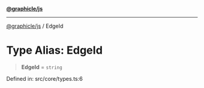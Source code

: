 [**@graphicle/js**](../README.md)

***

[@graphicle/js](../globals.md) / EdgeId

# Type Alias: EdgeId

> **EdgeId** = `string`

Defined in: src/core/types.ts:6
